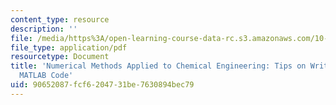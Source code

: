 ```yaml
---
content_type: resource
description: ''
file: /media/https%3A/open-learning-course-data-rc.s3.amazonaws.com/10-34-numerical-methods-applied-to-chemical-engineering-fall-2015/90652087fcf6204731be7630894bec79_MIT10_34F15_Writing_2013.pdf
file_type: application/pdf
resourcetype: Document
title: 'Numerical Methods Applied to Chemical Engineering: Tips on Writing Faster
  MATLAB Code'
uid: 90652087-fcf6-2047-31be-7630894bec79
---
```

